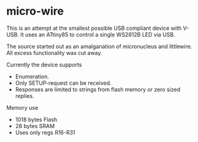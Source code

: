micro-wire
==========

This is an attempt at the smallest possible USB compliant device with V-USB. It uses an ATtiny85 
to control a single WS2812B LED via USB. 

The source started out as an amalganation of micronucleus and littlewire. All excess functionality was cut away.

Currently the device supports
 * Enumeration.
 * Only SETUP-request can be received.
 * Responses are limited to strings from flash memory or zero sized replies.
 
Memory use
  * 1018 bytes Flash
  * 28 bytes SRAM
  * Uses only regs R16-R31
 




